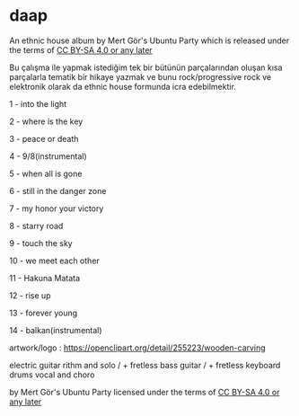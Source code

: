 # daap

An ethnic house album by Mert Gör's Ubuntu Party which is released under the terms of [CC BY-SA 4.0 or any later](by-sa.markdown)

Bu çalışma ile yapmak istediğim tek bir bütünün parçalarından oluşan kısa parçalarla tematik bir hikaye yazmak ve bunu rock/progressive rock ve elektronik olarak da ethnic house formunda icra edebilmektir.

1  - into the light

2  - where is the key

3  - peace or death

4  - 9/8(instrumental) 

5  - when all is gone

6  - still in the danger zone

7  - my honor your victory

8  - starry road

9  - touch the sky

10 - we meet each other

11 - Hakuna Matata

12 - rise up

13 - forever young 

14 - balkan(instrumental)

artwork/logo : https://openclipart.org/detail/255223/wooden-carving

electric guitar rithm and solo / + fretless
bass guitar     / + fretless
keyboard
drums
vocal and choro

by Mert Gör's Ubuntu Party licensed under the terms of [CC BY-SA 4.0 or any later](by-sa.markdown)


